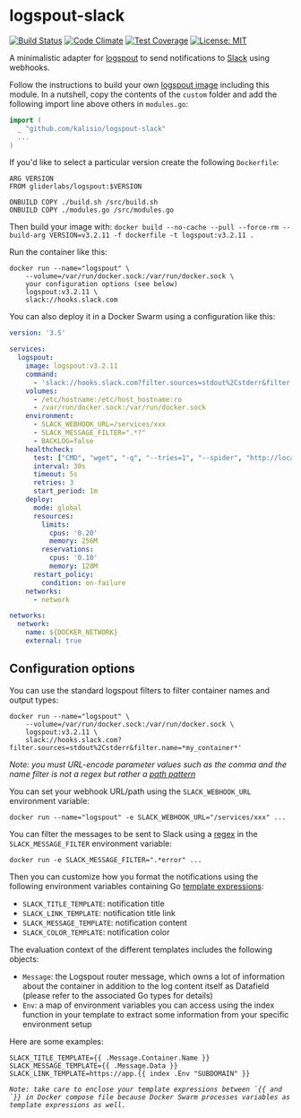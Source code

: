 # logspout-slack

[![Build Status](https://travis-ci.org/kalisio/logspout-slack.png?branch=master)](https://travis-ci.org/kalisio/logspout-slack)
[![Code Climate](https://codeclimate.com/github/kalisio/logspout-slack/badges/gpa.svg)](https://codeclimate.com/github/kalisio/logspout-slack)
[![Test Coverage](https://codeclimate.com/github/kalisio/logspout-slack/badges/coverage.svg)](https://codeclimate.com/github/kalisio/logspout-slack/coverage)
[![License: MIT](https://img.shields.io/badge/License-MIT-yellow.svg)](https://opensource.org/licenses/MIT)

A minimalistic adapter for [logspout](https://github.com/gliderlabs/logspout) to send notifications to [Slack](https://slack.com/) using webhooks.

Follow the instructions to build your own [logspout image](https://github.com/gliderlabs/logspout/tree/master/custom) including this module.
In a nutshell, copy the contents of the `custom` folder and add the following import line above others in `modules.go`:
```go
import (
  _ "github.com/kalisio/logspout-slack"
  ...
)
```

If you'd like to select a particular version create the following `Dockerfile`:
```
ARG VERSION
FROM gliderlabs/logspout:$VERSION

ONBUILD COPY ./build.sh /src/build.sh
ONBUILD COPY ./modules.go /src/modules.go
```

Then build your image with: `docker build --no-cache --pull --force-rm --build-arg VERSION=v3.2.11 -f dockerfile -t logspout:v3.2.11 .`

Run the container like this:
```
docker run --name="logspout" \
	--volume=/var/run/docker.sock:/var/run/docker.sock \
	your configuration options (see below)
	logspout:v3.2.11 \
	slack://hooks.slack.com
```

You can also deploy it in a Docker Swarm using a configuration like this:
```yml
version: '3.5'

services:
  logspout:
    image: logspout:v3.2.11
    command:
      - 'slack://hooks.slack.com?filter.sources=stdout%2Cstderr&filter.name=*aktnmap*'
    volumes:
      - /etc/hostname:/etc/host_hostname:ro
      - /var/run/docker.sock:/var/run/docker.sock
    environment:
      - SLACK_WEBHOOK_URL=/services/xxx
      - SLACK_MESSAGE_FILTER=".*?"
      - BACKLOG=false
    healthcheck:
      test: ["CMD", "wget", "-q", "--tries=1", "--spider", "http://localhost:80/health"]
      interval: 30s
      timeout: 5s
      retries: 3
      start_period: 1m
    deploy:
      mode: global
      resources:
        limits:
          cpus: '0.20'
          memory: 256M
        reservations:
          cpus: '0.10'
          memory: 128M
      restart_policy:
        condition: on-failure
    networks:
      - network

networks:
  network:
    name: ${DOCKER_NETWORK}
    external: true
```

## Configuration options

You can use the standard logspout filters to filter container names and output types:
```
docker run --name="logspout" \
	--volume=/var/run/docker.sock:/var/run/docker.sock \
	logspout:v3.2.11 \
	slack://hooks.slack.com?filter.sources=stdout%2Cstderr&filter.name=*my_container*'
```

*Note: you must URL-encode parameter values such as the comma and the name filter is not a regex but rather a [path pattern](https://godoc.org/path#Match)*

You can set your webhook URL/path using the `SLACK_WEBHOOK_URL` environment variable:
```
docker run --name="logspout" -e SLACK_WEBHOOK_URL="/services/xxx" ...
```

You can filter the messages to be sent to Slack using a [regex](https://godoc.org/regexp#Regexp.MatchString) in the `SLACK_MESSAGE_FILTER` environment variable:
```
docker run -e SLACK_MESSAGE_FILTER=".*error" ...
```

Then you can customize how you format the notifications using the following environment variables containing Go [template expressions](https://golang.org/pkg/text/template/):
* `SLACK_TITLE_TEMPLATE`: notification title
* `SLACK_LINK_TEMPLATE`: notification title link
* `SLACK_MESSAGE_TEMPLATE`:  notification content
* `SLACK_COLOR_TEMPLATE`:  notification color

The evaluation context of the different templates includes the following objects:
* `Message`: the Logspout router message, which owns a lot of information about the container in addition to the log content itself as Datafield (please refer to the associated Go types for details)
* `Env`: a map of environment variables you can access using the index function in your template to extract some information from your specific environment setup

Here are some examples:
```
SLACK_TITLE_TEMPLATE={{ .Message.Container.Name }}
SLACK_MESSAGE_TEMPLATE={{ .Message.Data }}
SLACK_LINK_TEMPLATE=https://app.{{ index .Env "SUBDOMAIN" }}
```

*``Note: take care to enclose your template expressions between `{{ and `}} in Docker compose file because Docker Swarm processes variables as template expressions as well.``*
